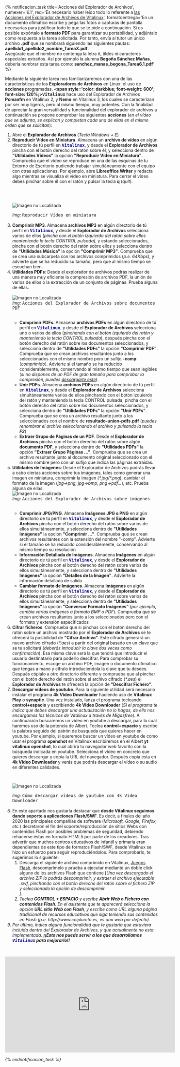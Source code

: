 {% notificacion_task title='Acciones del Explorador de Archivos',
numexer='6.1',
req='Es necesario haber leído todo lo referente a <a href="./Parte_6-Acciones_del_explorador_de_archivos.md">las Acciones del Explorador de Archivos de Vitalinux</a>',
formatoentrega='En un documento ofimático escribe y pega las fotos o capturas de pantalla necesarias para justificar todo lo que se te pide a continuación. Si es posible expórtalo a <b>formato PDF</b> para garantizar su portabilidad, y adjúntalo como respuesta a la tarea solicitada. Por tanto, envía al tutor un único archivo <b>.pdf</b> que se nombrará siguiendo las siguientes pautas: <b>apellido1_apellido2_nombre_TareaX.pdf</b>.
<br>
Asegúrate que el nombre no contenga la letra ñ, tildes ni caracteres especiales extraños. Así por ejemplo la alumna <b>Begoña Sánchez Mañas</b>, debería nombrar esta tarea como: <b>sanchez_manas_begona_Tarea6.1.pdf</b>' %}

Mediante la siguiente tarea nos familiarizaremos con una de las características de los <b>Exploradores de Archivos</b> en Linux: el uso de <b>acciones</b> programadas.  <b><span style='color: darkblue; font-weight: 600'; font-size: 120%;><tt>Vitalinux</tt></span></b> hace uso del Explorador de Archivos <b>Pcmanfm</b> en Vitalinux 2, y <b>Nemo</b> en Vitalinux 3, los cuales se caracterizan por ser muy ligeros, pero al mismo tiempo, muy potentes.  Con la finalidad de apreciar la gran versatilidad y funcionalidad del explorador de archivos a continuación se propone comprobar las siguientes <b>acciones</b> (<i>en el vídeo que se adjunta, se explican y completan cada una de ellas en el mismo orden que se solicitan</i>):

<ol>
<li>Abre el <b>Explorador de Archivos</b> (<i>Tecla Windows + E</i>)</li>
<li><b>Reproducir Vídeo en Miniatura</b>.  Almacena un <b>archivo de vídeo</b> en algún directorio de tú perfil en <span style='color: darkblue; font-weight: 600'; font-size: 120%;><tt>Vitalinux</tt></span>, y desde el <b>Explorador de Archivos</b> pincha con el botón derecho del ratón sobre él, y selecciona dentro de <b>"Utilidades Vídeos"</b> la opción <b>"Reproducir Vídeo en Miniatura"</b>.  Comprueba que el vídeo se reproduce en una de las esquinas de tu Entorno de Escritorio pudiendo trabajar simultáneamente con el equipo con otras aplicaciones.  Por ejemplo, abre <b>Libreoffice Writer</b> y redacta algo mientras se visualiza el vídeo en miniatura.  Para cerrar el vídeo debes pinchar sobre él con el ratón y pulsar la tecla <b>q</b> (<i>quit</i>).


<br><br><div class="container">
<img class="coolimage" src="../img/aplicaciones-reproducir-video-en-miniatura.png" alt="Imagen no Localizada">
<div class="imagetext_type2"><i>Img:</i> <tt>Reproducir Vídeo en miniatura</tt></div>
</div><br>
</li>

<li><b>Comprimir MP3</b>.  Almacena <b>archivos MP3</b> en algún directorio de tú perfil en <span style='color: darkblue; font-weight: 600'; font-size: 120%;><tt>Vitalinux</tt></span>, y desde el <b>Explorador de Archivos</b> selecciona varios de ellos (<i>pincha con el botón izquierdo del ratón sobre ellos manteniendo la tecla CONTROL pulsada</i>), y estando seleccionados, pincha con el botón derecho del ratón sobre ellos y selecciona dentro de <b>"Utilidades Música"</b> la opción <b>"Comprimir MP3"</b>.  Comprueba que se crea una subcarpeta con los archivos comprimidos (<i>p.e. 64Kbps</i>), y advierte que se ha reducido su tamaño, pero que al mismo tiempo se escuchan bien.
 </li>

<li><b>Utilidades PDFs</b>: Desde el explorador de archivos podrás realizar de una manera muy eficiente la compresión de archivos PDF, la unión de varios de ellos o la extracción de un conjunto de páginas.  Prueba alguna de ellas.
</li>

<br>
<div class='container'>
<img class='coolimage' src='../img/vitalinux-curso_aularagon-utilidades_pdf.png' alt='Imagen no Localizada'>
<div class='imagetext_type2'><i>Img:</i> <tt>Acciones del Explorador de Archivos sobre documentos PDF</tt></div>
</div>
<br>


<ul>

<li><b>Comprimir PDFs</b>.  Almacena <b>archivos PDFs</b> en algún directorio de tú perfil en <span style='color: darkblue; font-weight: 600'; font-size: 120%;><tt>Vitalinux</tt></span>,  y desde el <b>Explorador de Archivos</b> selecciona uno o varios de ellos (<i>pinchando con el botón izquierdo del ratón y manteniendo la tecla CONTROL pulsada</i>), después pincha con el botón derecho del ratón sobre los documentos seleccionados, y selecciona dentro de <b>"Utilidades PDFs"</b> la opción <b>"Comprimir PDF"</b>.  Comprueba que se crean archivos resultantes junto a los seleccionados con el mismo nombre pero un sufijo <b>-comp</b> (<i>comprimido</i>).  Advierte si el tamaño se ha reducido considerablemente, conservando al mismo tiempo que sean legibles (<i>si no dispones de un PDF de gran tamaño para comprobar la compresión, puedes <a href="https://www.dropbox.com/s/ll2h99xneo6oqkf/libro_seguridad_informatica.v14.5.pdf?dl=0">descargarte este</a></i>).</li>

<li><b>Unir PDFs</b>.  Almacena <b>archivos PDFs</b> en algún directorio de tú perfil en <span style='color: darkblue; font-weight: 600'; font-size: 120%;><tt>Vitalinux</tt></span>, y desde el <b>Explorador de Archivos</b> selecciona simultáneamente varios de ellos pinchando con el botón izquierdo del ratón y manteniendo la tecla CONTROL pulsada, pincha con el botón derecho del ratón sobre los documentos seleccionados, y selecciona dentro de <b>"Utilidades PDFs"</b> la opción <b>"Unir PDFs"</b>.  Comprueba que se crea un archivo resultante junto a los seleccionados con el nombre de <b>resultado-union-pdfs.pdf</b> (<i>puedes renombrar el archivo seleccionando el archivo y pulsando la tecla <b>F2</b></i>)</li>

<li><b>Extraer Grupo de Páginas de un PDF</b>.  Desde el <b>Explorador de Archivos</b> pincha con el botón derecho del ratón sobre algún <b>documento PDF</b>, y selecciona dentro de <b>"Utilidades PDFs"</b> la opción <b>"Extraer Grupo Páginas ..."</b>.  Comprueba que se crea un archivo resultante junto al documento original seleccionado con el mismo nombre pero con un sufijo que indica las páginas extraídas.</li>

</ul>

<li><b>Utilidades de Imágenes</b>: Desde el Explorador de Archivos podrás llevar a cabo ciertas acciones sobre tus imágenes, tales como generar una imagen en miniatura, comprimir la imagen (<i>*.jpg/*.png</i>), cambiar el formato de la imagen (<i>jpg->png, jpg->bmp, png->pdf...</i>), etc. Prueba alguna de ellas:

<br>
<div class='container'>
<img class='coolimage' src='../img/vitalinux-curso_aularagon-utilidades_imagenes.png' alt='Imagen no Localizada'>
<div class='imagetext_type2'><i>Img:</i> <tt>Acciones del Explorador de Archivos sobre imágenes</tt></div>
</div>
<br>

</li>

<ul>

<li><b>Comprimir JPG/PNG</b>.  Almacena <b>Imágenes JPG o PNG</b> en algún directorio de tú perfil en <span style='color: darkblue; font-weight: 600'; font-size: 120%;><tt>Vitalinux</tt></span>, y desde el <b>Explorador de Archivos</b> pincha con el botón derecho del ratón sobre varios de ellos simultáneamente, y selecciona dentro de <b>"Utilidades Imágenes"</b> la opción <b>"Comprimir ..."</b>.  Comprueba que se crean archivos resultantes con la extensión del nombre "-comp".  Advierte si el tamaño se ha reducido considerablemente, conservando al mismo tiempo su resolución</li>

<li><b>Información Detallada de Imágenes</b>.  Almacena <b>Imágenes</b> en algún directorio de tú perfil en <span style='color: darkblue; font-weight: 600'; font-size: 120%;><tt>Vitalinux</tt></span>, y desde el <b>Explorador de Archivos</b> pincha con el botón derecho del ratón sobre varios de ellos simultáneamente, y selecciona dentro de <b>"Utilidades Imágenes"</b> la opción <b>"Detalles de la Imagen"</b>.  Advierte la información detallada de salida</li>

<li><b>Cambiar formato de Imágenes</b>.  Almacena <b>Imágenes</b> en algún directorio de tú perfil en <span style='color: darkblue; font-weight: 600'; font-size: 120%;><tt>Vitalinux</tt></span>, y desde el <b>Explorador de Archivos</b> pincha con el botón derecho del ratón sobre varios de ellos simultáneamente, y selecciona dentro de <b>"Utilidades Imágenes"</b> la opción <b>"Conversor Formato Imágenes"</b> (<i>por ejemplo, cambia varias imágenes a formato BMP o PDF</i>).  Comprueba que se crean archivos resultantes junto a los seleccionados pero con el formato y extensión especificados</li>

</ul>

<li>
<b>Cifrar ficheros</b>. Comprueba que si pinchas con el botón derecho del ratón sobre un archivo mostrado por el <b>Explorador de Archivos</b> se te ofrecerá la posibilidad de <b>"Cifrar Archivo"</b>. Este cifrado generará un nuevo archivo cifrado (<i>*.aes</i>) a partir del original basado en un clave que se te solicitará (<i>deberás introducir la clave dos veces como confirmación</i>). Esa misma clave será la que tendrá que introducir el usuario destinatario para poderlo descifrar.  Para comprobar su funcionamiento, escoge un archivo PDF, imagen o documento ofímatico que tengas a mano y cífralo introduciendola la clave que tu desees. Después cópialo a otro directorio diferente y comprueba que al pinchar con el botón derecho del ratón sobre el archivo cifrado (<i>*.aes</i>) el <b>Explorador de Archivos</b> te ofrecerá la opción de <b>"Descifrar Fichero"</b>.
</li>

<li>
<b>Descargar vídeos de youtube</b>. Para la siguiente utilidad será necesario instalar el programa <b>4k Video Downloader</b> haciendo uso de <b>Vitalinux Play</b> o <b>synaptic</b>. Una vez instalado, lanza el programa tecleando <b>control+espacio</b> y escribiendo <b>4k Video Downloader</b> (<i>Si el programa te indica que debes descargar una actualización no lo hagas, de ello nos encargamos los técnicos de Vitalinux a través de Migasfree</i>). A continuación buscaremos un video en youtube a descargar, para lo cual haremos uso de la potencia de Albert. Teclea <b>control+espacio</b> y escribe la palabra <yt> seguido del patrón de busqueda que quieres hacer en youtube. Por ejemplo, si queremos buscar un vídeo en youtube de como usar el programa <b>openshot</b> en Vitalinux escribiremos en el Albert <b>yt vitalinux openshot</b>, lo cual abrirá tu navegador web favorito con la búsqueda indicada en youtube. Selecciona el vídeo en concreto que quieres descargar y copia la URL del navegador. Después copia esta en <b>4k Video Downloader</b> y verás que podrás descargar el vídeo o su audio en diferentes calidades.
</li>

<br><div class="container">
<img class="coolimage" src="../img/parte6/gifs/vx-4kvideodownloader.gif" alt="Imagen no Localizada">
<div class="imagetext_type2"><i>Img:</i> <tt>Cómo descargar vídeos de youtube con 4k Video Downloader</tt></div>
</div><br>

<li>
En este apartado nos gustaría destacar que <b>desde Vitalinux seguimos dando soporte a aplicaciones Flash/SWF</b>.  Es decir, a finales del año 2020 las principales compañías de software (<i>Microsoft, Google, Firefox, etc.</i>) decretaron el fin del soporte/reproducción de sitios Webs con contenidos Flash por posibles problemas de seguridad, debiendo rehacerse éstas en formato HTML5 por parte de los creadores.  Tras advertir que muchos centros educativos de infantil y primaria eran dependientes de este tipo de formatos Flash/SWF, desde Vitalinux se hizo un esfuerzo para seguir reproduciéndolos.  Para comprobarlo, te sugerimos lo siguiente:
<ol>
<li>
Descarga el siguiente archivo comprimido en Vitalinux, <a href="https://migasfree.educa.aragon.es/cosas-centros/curso-aularagon/juegos-flash-swf.zip">Juegos Flash</a>, descomprímelo y prueba a ejecutar mediante un doble click alguno de los archivos Flash que contiene [<i>Una vez descargado el archivo ZIP lo podrás descomprimir, y extraer el archivo ejecutable .swf, pinchando con el botón derecho del ratón sobre el fichero ZIP y seleccionado la opción de descomprimir</li>].
</li>
<li>
Teclea <b>CONTROL + ESPACIO</b> y escribe <b>Abrir Web o Fichero con contenidos Flash</b>.  En el asistente que te aparecerá selecciona la opción <b>URL sitio Web con Flash</b>, y escribe como URL alguna página tradicional de recursos educativos que siga teniendo sus contenidos en Flash (<i>p.e. http://www.ceiploreto.es, es una web por defecto</i>).
</li>
</ol>
</li>

<li>Por último, indica alguna funcionalidad que te gustaría que estuviera incluida dentro del Explorador de Archivos, y que actualmente no esta implementada.  <b>¡¡Esto nos puede servir a los que desarrollamos <span style='color: darkblue; font-weight: 600'; font-size: 120%;><tt>Vitalinux</tt></span> para mejorarlo!!</b>
</li>

</ol>


<br><div style='text-align: center;'>
<iframe width='560' height='315' src='https://www.youtube.com/embed/Yf-idxDBD7w' frameborder='0' allow='autoplay; encrypted-media' allowfullscreen></iframe>
</div>


{% endnotificacion_task %}



